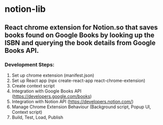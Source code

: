 # notion-lib

## React chrome extension for Notion.so that saves books found on Google Books by looking up the ISBN and querying the book details from Google Books API.

### Development Steps:

1. Set up chrome extension (manifest.json)
2. Set up React app (npx create-react-app react-chrome-extension)
3. Create context script
4. Integration with Google Books API (https://developers.google.com/books)
5. Integration with Notion API (https://developers.notion.com/)
6. Manage Chrome Extension Behaviour (Background script, Popup UI, Context script)
7. Build, Test, Load, Publish
